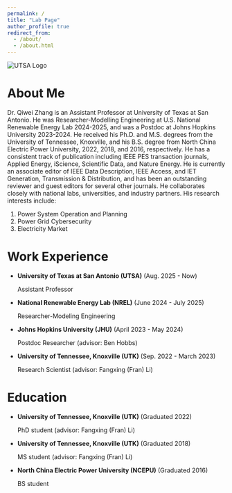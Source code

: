 ```yaml
---
permalink: /
title: "Lab Page"
author_profile: true
redirect_from: 
  - /about/
  - /about.html
---
```


![UTSA Logo](https://qzhang41.github.io/images/logo.png)

# About Me
Dr. Qiwei Zhang is an Assistant Professor at University of Texas at San Antonio. He was Researcher-Modelling Engineering at U.S. National Renewable Energy Lab 2024-2025, and was a Postdoc at Johns Hopkins University 2023-2024. He received his Ph.D. and M.S. degrees from the University of Tennessee, Knoxville, and his B.S. degree from North China Electric Power University, 2022, 2018, and 2016, respectively. He has a consistent track of publication including IEEE PES transaction journals, Applied Energy, iScience, Scientific Data, and Nature Energy. He is currently an associate editor of IEEE Data Description, IEEE Access, and IET Generation, Transmission & Distribution, and has been an outstanding reviewer and guest editors for several other journals. He collaborates closely with national labs, universities, and industry partners. His research interests include:
1. Power System Operation and Planning
2. Power Grid Cybersecurity
3. Electricity Market

# Work Experience

* **University of Texas at San Antonio (UTSA)** (Aug. 2025 - Now)

  Assistant Professor

* **National Renewable Energy Lab (NREL)** (June 2024 - July 2025)

  Researcher-Modeling Engineering

* **Johns Hopkins University (JHU)** (April 2023 - May 2024)

    Postdoc Researcher (advisor: Ben Hobbs)

* **University of Tennessee, Knoxville (UTK)** (Sep. 2022 - March 2023)

    Research Scientist (advisor: Fangxing (Fran) Li)

# Education

* **University of Tennessee, Knoxville (UTK)** (Graduated 2022)
  
   PhD student (advisor: Fangxing (Fran) Li)

* **University of Tennessee, Knoxville (UTK)** (Graduated 2018)
  
   MS student (advisor: Fangxing (Fran) Li)

* **North China Electric Power University (NCEPU)** (Graduated 2016)

   BS student
